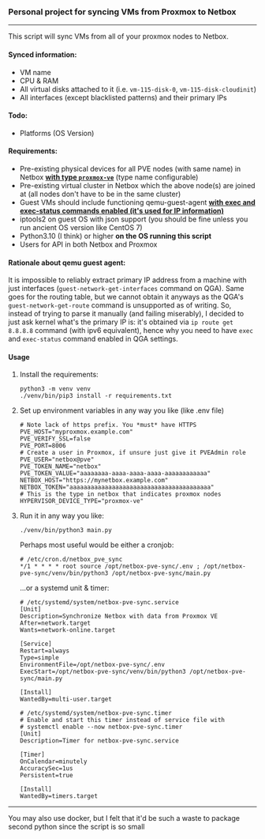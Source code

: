 ### Personal project for syncing VMs from Proxmox to Netbox

---

This script will sync VMs from all of your proxmox nodes to Netbox.

#### Synced information:

- VM name
- CPU & RAM
- All virtual disks attached to it (i.e. `vm-115-disk-0`, `vm-115-disk-cloudinit`)
- All interfaces (except blacklisted patterns) and their primary IPs

#### Todo:

- Platforms (OS Version)

#### Requirements:

- Pre-existing physical devices for all PVE nodes (with same name) in Netbox <ins>**with type `proxmox-ve`**</ins> (type name configurable)
- Pre-existing virtual cluster in Netbox which the above node(s) are joined at (all nodes don't have to be in the same cluster)
- Guest VMs should include functioning qemu-guest-agent <ins>**with exec and exec-status commands enabled (it's used for IP information)**</ins>
- iptools2 on guest OS with json support (you should be fine unless you run ancient OS version like CentOS 7)
- Python3.10 (I think) or higher **on the OS running this script**
- Users for API in both Netbox and Proxmox

#### Rationale about qemu guest agent:

It is impossible to reliably extract primary IP address from a machine with just interfaces (`guest-network-get-interfaces` command on QGA).
Same goes for the routing table, but we cannot obtain it anyways as the QGA's `guest-network-get-route` command is unsupported as of writing.
So, instead of trying to parse it manually (and failing miserably), I decided to just ask kernel what's the primary IP is:
it's obtained via `ip route get 8.8.8.8` command (with ipv6 equivalent), hence why you need to have `exec` and `exec-status` command enabled in QGA settings.

#### Usage

1. Install the requirements:
    ```shell
    python3 -m venv venv
    ./venv/bin/pip3 install -r requirements.txt
    ```
2. Set up environment variables in any way you like (like .env file)
    ```dotenv
    # Note lack of https prefix. You *must* have HTTPS
    PVE_HOST="myproxmox.example.com"
    PVE_VERIFY_SSL=false
    PVE_PORT=8006
    # Create a user in Proxmox, if unsure just give it PVEAdmin role
    PVE_USER="netbox@pve"
    PVE_TOKEN_NAME="netbox"
    PVE_TOKEN_VALUE="aaaaaaaa-aaaa-aaaa-aaaa-aaaaaaaaaaaa"
    NETBOX_HOST="https://mynetbox.example.com"
    NETBOX_TOKEN="aaaaaaaaaaaaaaaaaaaaaaaaaaaaaaaaaaaaaaaa"
    # This is the type in netbox that indicates proxmox nodes
    HYPERVISOR_DEVICE_TYPE="proxmox-ve"
    ```
3. Run it in any way you like:
   ```shell
   ./venv/bin/python3 main.py
   ```
   Perhaps most useful would be either a cronjob:
   ```cron
   # /etc/cron.d/netbox_pve_sync
   */1 * * * * root source /opt/netbox-pve-sync/.env ; /opt/netbox-pve-sync/venv/bin/python3 /opt/netbox-pve-sync/main.py
   ```
   ...or a systemd unit & timer:
   ```systemd
   # /etc/systemd/system/netbox-pve-sync.service
   [Unit]
   Description=Synchronize Netbox with data from Proxmox VE
   After=network.target
   Wants=network-online.target

   [Service]
   Restart=always
   Type=simple
   EnvironmentFile=/opt/netbox-pve-sync/.env
   ExecStart=/opt/netbox-pve-sync/venv/bin/python3 /opt/netbox-pve-sync/main.py

   [Install]
   WantedBy=multi-user.target
   ```
   ```systemd
   # /etc/systemd/system/netbox-pve-sync.timer
   # Enable and start this timer instead of service file with
   # systemctl enable --now netbox-pve-sync.timer
   [Unit]
   Description=Timer for netbox-pve-sync.service

   [Timer]
   OnCalendar=minutely
   AccuracySec=1us
   Persistent=true

   [Install]
   WantedBy=timers.target
   ```
   
-----
You may also use docker, but I felt that it'd be such a waste to package second python since the script is so small
